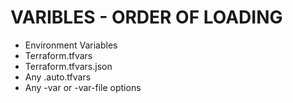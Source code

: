 # VARIBLES - ORDER OF LOADING

- Environment Variables
- Terraform.tfvars
- Terraform.tfvars.json
- Any .auto.tfvars
- Any -var or -var-file options